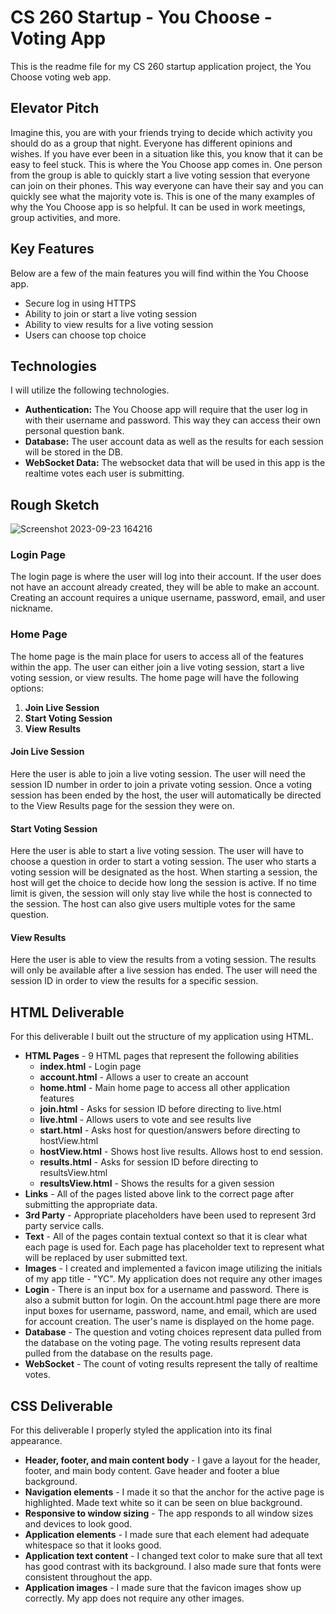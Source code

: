 # CS 260 Startup - You Choose - Voting App

This is the readme file for my CS 260 startup application project, the You Choose voting web app.

## Elevator Pitch

Imagine this, you are with your friends trying to decide which activity you should do as a group that night. Everyone has different opinions and wishes. If you have ever been in a situation like this, you know that it can be easy to feel stuck. This is where the You Choose app comes in. One person from the group is able to quickly start a live voting session that everyone can join on their phones. This way everyone can have their say and you can quickly see what the majority vote is. This is one of the many examples of why the You Choose app is so helpful. It can be used in work meetings, group activities, and more.

## Key Features

Below are a few of the main features you will find within the You Choose app.

- Secure log in using HTTPS
- Ability to join or start a live voting session
- Ability to view results for a live voting session
- Users can choose top choice

## Technologies

I will utilize the following technologies.

- **Authentication:** The You Choose app will require that the user log in with their username and password. This way they can access their own personal question bank.
- **Database:** The user account data as well as the results for each session will be stored in the DB.
- **WebSocket Data:** The websocket data that will be used in this app is the realtime votes each user is submitting.

## Rough Sketch

![Screenshot 2023-09-23 164216](https://github.com/danielhatch7/startup/assets/97316307/4bb8958d-a5b5-4195-9de2-759d139e70e4)

### Login Page

The login page is where the user will log into their account. If the user does not have an account already created, they will be able to make an account. Creating an account requires a unique username, password, email, and user nickname.

### Home Page

The home page is the main place for users to access all of the features within the app. The user can either join a live voting session, start a live voting session, or view results. The home page will have the following options:

1. **Join Live Session**
2. **Start Voting Session**
3. **View Results**

#### Join Live Session

Here the user is able to join a live voting session. The user will need the session ID number in order to join a private voting session. Once a voting session has been ended by the host, the user will automatically be directed to the View Results page for the session they were on.

#### Start Voting Session

Here the user is able to start a live voting session. The user will have to choose a question in order to start a voting session. The user who starts a voting session will be designated as the host. When starting a session, the host will get the choice to decide how long the session is active. If no time limit is given, the session will only stay live while the host is connected to the session. The host can also give users multiple votes for the same question.

#### View Results

Here the user is able to view the results from a voting session. The results will only be available after a live session has ended. The user will need the session ID in order to view the results for a specific session.

## HTML Deliverable

For this deliverable I built out the structure of my application using HTML.

- **HTML Pages** - 9 HTML pages that represent the following abilities
  - **index.html** - Login page
  - **account.html** - Allows a user to create an account
  - **home.html** - Main home page to access all other application features
  - **join.html** - Asks for session ID before directing to live.html
  - **live.html** - Allows users to vote and see results live
  - **start.html** - Asks host for question/answers before directing to hostView.html
  - **hostView.html** - Shows host live results. Allows host to end session.
  - **results.html** - Asks for session ID before directing to resultsView.html
  - **resultsView.html** - Shows the results for a given session
- **Links** - All of the pages listed above link to the correct page after submitting the appropriate data.
- **3rd Party** - Appropriate placeholders have been used to represent 3rd party service calls.
- **Text** - All of the pages contain textual context so that it is clear what each page is used for. Each page has placeholder text to represent what will be replaced by user submitted text.
- **Images** - I created and implemented a favicon image utilizing the initials of my app title - "YC". My application does not require any other images
- **Login** - There is an input box for a username and password. There is also a submit button for login. On the account.html page there are more input boxes for username, password, name, and email, which are used for account creation. The user's name is displayed on the home page.
- **Database** - The question and voting choices represent data pulled from the database on the voting page. The voting results represent data pulled from the database on the results page.
- **WebSocket** - The count of voting results represent the tally of realtime votes.

## CSS Deliverable

For this deliverable I properly styled the application into its final appearance.

- **Header, footer, and main content body** - I gave a layout for the header, footer, and main body content. Gave header and footer a blue background.
- **Navigation elements** - I made it so that the anchor for the active page is highlighted. Made text white so it can be seen on blue background.
- **Responsive to window sizing** - The app responds to all window sizes and devices to look good.
- **Application elements** - I made sure that each element had adequate whitespace so that it looks good.
- **Application text content** - I changed text color to make sure that all text has good contrast with its background. I also made sure that fonts were consistent throughout the app.
- **Application images** - I made sure that the favicon images show up correctly. My app does not require any other images.
